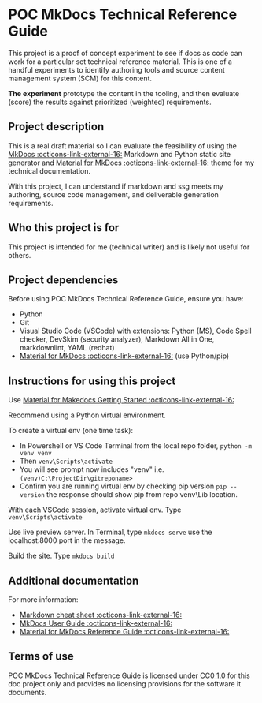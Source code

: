 # POC MkDocs Technical Reference Guide

This project is a proof of concept experiment to see if docs as code can work for a particular set technical reference material.
This is one of a handful experiments to identify authoring tools and source content management system (SCM) for this content.

**The experiment** prototype the content in the tooling, and then evaluate (score) the results against prioritized (weighted) requirements.

## Project description

This is a real draft material so I can evaluate the feasibility of using the [MkDocs :octicons-link-external-16:](http://www.mkdocs.org/) Markdown and Python static site generator and [Material for MkDocs :octicons-link-external-16:](https://squidfunk.github.io/mkdocs-material/) theme for my technical documentation.

With this project, I can understand if markdown and ssg meets my authoring, source code management, and deliverable generation requirements.

## Who this project is for

This project is intended for me (technical writer) and is likely not useful for others.

## Project dependencies

Before using POC MkDocs Technical Reference Guide, ensure you have:

* Python
* Git
* Visual Studio Code (VSCode) with extensions: Python (MS), Code Spell checker, DevSkim (security analyzer), Markdown All in One, markdownlint, YAML (redhat)
* [Material for MkDocs :octicons-link-external-16:](https://squidfunk.github.io/mkdocs-material/getting-started/) (use Python/pip)

## Instructions for using this project

Use [Material for Makedocs Getting Started :octicons-link-external-16:](https://squidfunk.github.io/mkdocs-material/getting-started/)

Recommend using a Python virtual environment.

To create a virtual env (one time task):

* In Powershell or VS Code Terminal from the local repo folder, `python -m venv venv`
* Then `venv\Scripts\activate`
* You will see prompt now includes "venv" i.e. `(venv)C:\ProjectDir\gitreponame>`
* Confirm you are running virtual env by checking pip version `pip --version` the response should show pip from repo venv\Lib location.

With each VSCode session, activate virtual env. Type `venv\Scripts\activate`

Use live preview server. In Terminal, type `mkdocs serve` use the localhost:8000 port in the message.

Build the site. Type `mkdocs build`

## Additional documentation

For more information:

* [Markdown cheat sheet :octicons-link-external-16:](https://www.markdownguide.org/cheat-sheet/)
* [MkDocs User Guide :octicons-link-external-16:](https://www.mkdocs.org/user-guide/)
* [Material for MkDocs Reference Guide :octicons-link-external-16:](https://squidfunk.github.io/mkdocs-material/reference/)

## Terms of use

POC MkDocs Technical Reference Guide is licensed under [CC0 1.0](LICENSE) for this doc project only and provides no licensing provisions for the software it documents.
